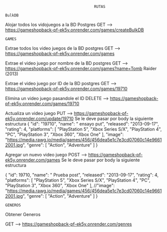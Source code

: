                                             RUTAS

	BulkDB

Alojar todos los vidojuegos a la BD Postgres
GET --> https://gameshopback-pf-ek5y.onrender.com/games/createBulkDB


	GAMES
Extrae todos los video juegos de la BD postgres
GET -->  https://gameshopback-pf-ek5y.onrender.com/games	


Extrae el video juego por nombre de la BD postgres
GET --> https://gameshopback-pf-ek5y.onrender.com/games?name=Tomb Raider (2013)


Extrae el video juego por ID de la BD postgres
GET --> https://gameshopback-pf-ek5y.onrender.com/games/19710

Elimina un video juego pasandole el ID
DELETE --> https://gameshopback-pf-ek5y.onrender.com/games/19710


Actualiza un video juego
PUT --> https://gameshopback-pf-ek5y.onrender.com/update/19710
Se le deve pasar por body la siguiente estructura
{
        "id": "19710",
        "name": " ensayo put",
        "released": "2013-09-17",
        "rating": 4,
        "platforms": [
            "PlayStation 5",
            "Xbox Series S/X",
            "PlayStation 4",
            "PC",
            "PlayStation 3",
            "Xbox 360",
            "Xbox One"
        ],
        "image": "https://media.rawg.io/media/games/456/456dea5e1c7e3cd07060c14e96612001.jpg",
        "genre": [
            "Action",
            "Adventure"
        ]
    }


Agregar un nuevo video juego
POST --> https://gameshopback-pf-ek5y.onrender.com/games
Se le deve pasar por body la siguiente estructura

{
	"id": 19710,
        "name": " Prueba post",
        "released": "2013-09-17",
        "rating": 4,
        "platforms": [
            "PlayStation 5",
            "Xbox Series S/X",
            "PlayStation 4",
            "PC",
            "PlayStation 3",
            "Xbox 360",
            "Xbox One"
        ],
        //"image": "https://media.rawg.io/media/games/456/456dea5e1c7e3cd07060c14e96612001.jpg",
        "genre": [
            "Action",
            "Adventure"
        ]
    }




	GENEROS


Obtener Generos

GET --> https://gameshopback-pf-ek5y.onrender.com/genres


